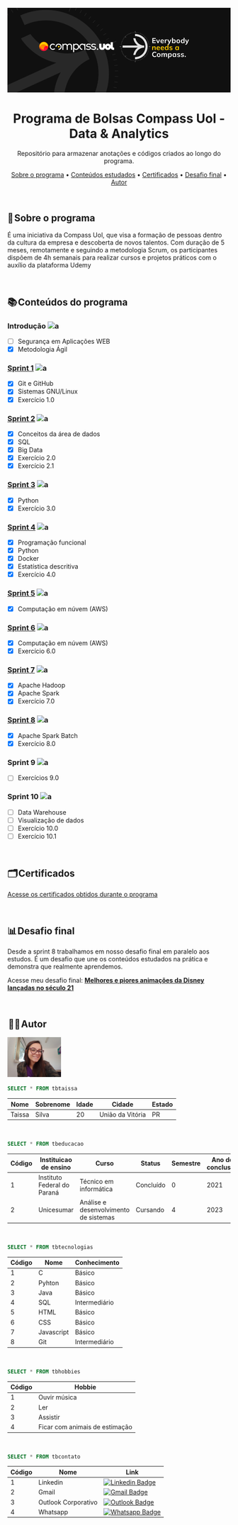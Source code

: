 <a href="https://compass.uol/pt/home/?utm_source=google-ads&utm_medium=ppc&utm_campaign=compasso-uol-institucional&utm_term=compass%20uol&gclid=Cj0KCQiA8t2eBhDeARIsAAVEga0psEnDoNWT4VpWMzuImp4AOtzXNza6-2BjcW4NhikaYVwWlSz8DcIaAqvXEALw_wcB"><img src="imagens-readme/capa-compass.png"></a>

<h1 align="center">Programa de Bolsas Compass Uol - Data & Analytics</h1>

<p align="center"> Repositório para armazenar anotações e códigos criados ao longo do programa.</p>

<p align="center">
 <a href="#sobre">Sobre o programa</a> •
 <a href="#conteudos">Conteúdos estudados</a> •
 <a href="#certificados">Certificados</a> •
 <a href="#desafio">Desafio final</a> •
 <a href="#autor">Autor</a>
</p>

<br>

<a id="sobre"></a>
## 📝 Sobre o programa

É uma iniciativa da Compass Uol, que visa a formação de pessoas dentro da cultura da empresa e descoberta de novos talentos. Com duração de 5 meses, remotamente e seguindo a metodologia Scrum, os participantes dispõem de 4h semanais para realizar cursos e projetos práticos com o auxílio da plataforma Udemy

<br>

<a id="conteudos"></a>
## 📚 Conteúdos do programa

### Introdução ![a](https://img.shields.io/badge/in_progress-yellow)
- [ ] Segurança em Aplicações WEB
- [x] Metodologia Ágil

### [Sprint 1](/sprint1) ![a](https://img.shields.io/badge/done-green)
- [x] Git e GitHub
- [x] Sistemas GNU/Linux 
- [x] Exercício 1.0

### [Sprint 2](/sprint2) ![a](https://img.shields.io/badge/done-green)
- [x] Conceitos da área de dados
- [x] SQL
- [x] Big Data
- [x] Exercício 2.0
- [x] Exercício 2.1

### [Sprint 3](/sprint3) ![a](https://img.shields.io/badge/done-green)
- [x] Python
- [x] Exercício 3.0

### [Sprint 4](/sprint4) ![a](https://img.shields.io/badge/done-green)
- [x] Programação funcional
- [x] Python
- [x] Docker
- [x] Estatística descritiva
- [x] Exercício 4.0

### [Sprint 5](/sprint5/) ![a](https://img.shields.io/badge/done-green)
- [x] Computação em núvem (AWS)

### [Sprint 6](/sprint6/) ![a](https://img.shields.io/badge/done-green)
- [x] Computação em núvem (AWS)
- [x] Exercício 6.0

### [Sprint 7](/sprint7/) ![a](https://img.shields.io/badge/done-green)
- [x] Apache Hadoop
- [x] Apache Spark
- [x] Exercício 7.0

### [Sprint 8](/sprint8/) ![a](https://img.shields.io/badge/done-green)
- [x] Apache Spark Batch
- [x] Exercício 8.0

### Sprint 9 ![a](https://img.shields.io/badge/in_progress-yellow)
- [ ] Exercícios 9.0

### Sprint 10 ![a](https://img.shields.io/badge/to_do-red)
- [ ] Data Warehouse
- [ ] Visualização de dados
- [ ] Exercício 10.0
- [ ] Exercício 10.1

<br> 

<a id="certificados"></a>
## 🗂️ Certificados

<a href="/certificados">Acesse os certificados obtidos durante o programa</a>

<br>

<a id="desafio"></a>
## 📊 Desafio final

Desde a sprint 8 trabalhamos em nosso desafio final em paralelo aos estudos. É um desafio que une os conteúdos estudados na prática e demonstra que realmente aprendemos.

Acesse meu desafio final: [**Melhores e piores animações da Disney lançadas no século 21**](/desafio/)

<br>

<a id="autor"></a>
##  👩‍💻 Autor

<img height="90px" src=imagens-readme/autor.jpg> 

```SQL
SELECT * FROM tbtaissa
```

| Nome | Sobrenome | Idade | Cidade | Estado 
|--- |--- |--- |--- |---
| Taissa | Silva | 20 | União da Vitória | PR 

<br>

```SQL
SELECT * FROM tbeducacao
```

| Código | Instituicao de ensino | Curso | Status | Semestre | Ano de conclusão 
|--- |--- |--- |--- |--- |---
| 1 | Instituto Federal do Paraná | Técnico em informática | Concluído | 0 | 2021
| 2 | Unicesumar | Análise e desenvolvimento de sistemas | Cursando | 4 | 2023

<br>

```SQL
SELECT * FROM tbtecnologias
```

| Código | Nome | Conhecimento 
|--- |--- |---
| 1 | C | Básico
| 2 | Pyhton | Básico
| 3 | Java | Básico
| 4 | SQL | Intermediário
| 5 | HTML | Básico
| 6 | CSS | Básico
| 7 | Javascript | Básico
| 8 | Git | Intermediário

<br>

```SQL
SELECT * FROM tbhobbies
```

| Código | Hobbie
|--- |---
| 1 | Ouvir música 
| 2 | Ler
| 3 | Assistir
| 4 | Ficar com animais de estimação

<br>

```SQL
SELECT * FROM tbcontato
```
| Código | Nome | Link
|--- |--- |---
| 1 | Linkedin | [![Linkedin Badge](https://img.shields.io/badge/-Taissa-blue?style=flat-square&logo=Linkedin&logoColor=white&link=https://www.linkedin.com/in/taissa-silva-39a4171b5/)](https://www.linkedin.com/in/taissa-silva-39a4171b5/) 
| 2 | Gmail | [![Gmail Badge](https://img.shields.io/badge/-staissa002@gmail.com-c14438?style=flat-square&logo=Gmail&logoColor=white&link=mailto:staissa002@gmail.com)](mailto:staissa002@gmail.com)
| 3 | Outlook Corporativo | [![Outlook Badge](https://img.shields.io/badge/-taissa.silva.pb@compasso.com.br-blue?style=flat-square&logo=microsoft-outlook&logoColor=white&link=mailto:taissa.silva.pb@compasso.com.br)](mailto:taissa.silva.pb@compasso.com.br)
| 4 | Whatsapp | [![Whatsapp Badge](https://img.shields.io/badge/(42)_98801--0516-25D366?style=flat-square&logo=whatsapp&logoColor=white)](https://wa.me/42988010516)
